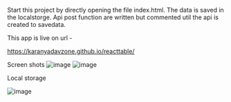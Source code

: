 Start this project by directly opening the file index.html.
The data is saved in the localstorge.
Api post function are written but commented util the api is created to savedata.

This app is live on url - 

https://karanyadavzone.github.io/reacttable/

Screen shots
![image](https://user-images.githubusercontent.com/28605589/235168022-344a5b3c-e57e-4099-849a-182c67620a02.png)
![image](https://user-images.githubusercontent.com/28605589/235168137-5057e7cd-ac1e-465f-a0e6-484b76262235.png)

Local storage

![image](https://user-images.githubusercontent.com/28605589/235168556-89b9fcb2-057d-4041-aa6e-9c9e202dd72e.png)

